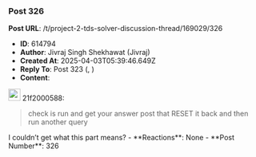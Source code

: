 ### Post 326
**Post URL**: /t/project-2-tds-solver-discussion-thread/169029/326
- **ID**: 614794
- **Author**: Jivraj Singh Shekhawat (Jivraj)
- **Created At**: 2025-04-03T05:39:46.649Z
- **Reply To**: Post 323 (, )
- **Content**:  
  <aside class="quote group-ds-students" data-username="21f2000588" data-post="323" data-topic="169029">
<div class="title">
<div class="quote-controls"></div>
<img alt="" width="24" height="24" src="https://dub1.discourse-cdn.com/flex013/user_avatar/discourse.onlinedegree.iitm.ac.in/21f2000588/48/478_2.png" class="avatar"> 21f2000588:</div>
<blockquote>
check is run and get your answer post that RESET it back and then run another query
</blockquote>
</aside>
I couldn’t get what this part means?
- **Reactions**: None
- **Post Number**: 326

